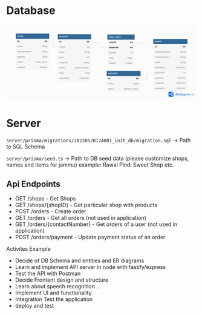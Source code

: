 # Database

<img src="./screenshots/db.png" />

# Server

`server/prisma/migrations/20220520174801_init_db/migration.sql` -> Path to SQL Schema

`server/prisma/seed.ts` -> Path to DB seed data (please customize shops, names and items for jammu)
example: Rawal Pindi Sweet Shop etc.

## Api Endpoints

- GET /shops - Get Shops
- GET /shops/{shopID} - Get particular shop with products
- POST /orders - Create order
- GET /orders - Get all orders (not used in application)
- GET /orders/{contactNumber} - Get orders of a user (not used in application)
- POST /orders/payment - Update payment status of an order

Activites Example

- Decide of DB Schema and entities and ER diagrams
- Learn and implement API server in node with fastify/express
- Test the API with Postman
- Decide Frontent design and structure
- Learn about speech recognition ...
- Implement UI and functionality
- Integration Test the application
- deploy and test
